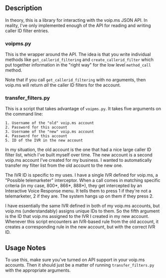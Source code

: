 ## Description ##
In theory, this is a library for interacting with the voip.ms JSON API. 
In reality, I've only implemented enough of the API for reading and writing caller ID filter entries.

### voipms.py ##
This is the wrapper around the API. The idea is that you write individual methods like `get_callerid_filtering` and `create_callerid_filter` which put together information in the "right way" for the low level `method_call` method.

Note that if you call `get_callerid_filtering` with no arguments, then voip.ms will return *all* the caller ID filters for the account.

### transfer_filters.py ###

This is a script that takes advantage of `voipms.py`. It takes five arguments on the command line:

    1. Username of the "old" voip.ms account
    2. Password for this account
    3. Username of the "new" voip.ms account
    4. Password for this account
    5. ID of the IVR in the new account

In my situation, the old account is the one that had a nice large caller ID filter list, which I've built myself over time. The new account is a second voip.ms account I've created for my business. I wanted to automatically transfer my filter list from the old account to the new one.

The IVR ID is specific to my uses. I have a single IVR defined for voip.ms, a "Possible telemarketer" interceptor. When a call comes in matching specific criteria (in my case, 800\*, 866\*, 888\*), they get intercepted by an Interactive Voice Response menu. It tells them to press 1 if they're not a telemarketer, 2 if they are. The system hangs up on them if they press 2.

I have essentially the same IVR defined in both of my voip.ms accounts, but voip.ms (understandably) assigns unique IDs to them. So the fifth argument is the ID that voip.ms assigned to the IVR I created in my new account. Whenever this script encounters an IVR-based rule from the old account, it creates a corresponding rule in the new account, but with the correct IVR ID.

## Usage Notes ##
To use this, make sure you've turned on API support in your voip.ms accounts. Then it should just be a matter of running `transfer_filters.py` with the appropriate arguments.
